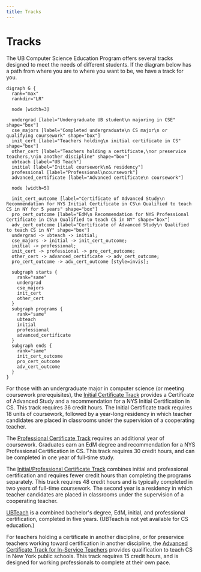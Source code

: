 ```yaml
---
title: Tracks
---
```


# Tracks

The UB Computer Science Education Program offers several tracks designed to meet the 
needs of different students. If the diagram below has a path from where you are to where you 
want to be, we have a track for you.

```{.graphviz caption="All tracks of the CS Education Program"}
digraph G {
  rank="max"
  rankdir="LR"

  node [width=3]

  undergrad [label="Undergraduate UB student\n majoring in CSE" shape="box"]
  cse_majors [label="Completed undergraduate\n CS major\n or qualifying coursework" shape="box"]
  init_cert [label="Teachers holding\n initial certificate in CS" shape="box"]
  other_cert [label="Teachers holding a certificate,\nor preservice teachers,\nin another discipline" shape="box"]
  ubteach [label="UB Teach"]
  initial [label="Initial coursework\n& residency"]
  professional [label="Professional\ncoursework"]
  advanced_certificate [label="Advanced certificate\n coursework"]

  node [width=5]

  init_cert_outcome [label="Certificate of Advanced Study\n Recommendation for NYS Initial Certificate in CS\n Qualified to teach CS in NY for 5 years" shape="box"]
  pro_cert_outcome [label="EdM\n Recommendation for NYS Professional Certificate in CS\n Qualified to teach CS in NY" shape="box"]
  adv_cert_outcome [label="Certificate of Advanced Study\n Qualified to teach CS in NY" shape="box"]
  undergrad -> ubteach -> initial;
  cse_majors -> initial -> init_cert_outcome;
  initial -> professional;
  init_cert -> professional -> pro_cert_outcome;
  other_cert -> advanced_certificate -> adv_cert_outcome;
  pro_cert_outcome -> adv_cert_outcome [style=invis];
  
  subgraph starts {
    rank="same"
    undergrad
    cse_majors
    init_cert
    other_cert
  }
  subgraph programs {
    rank="same"
    ubteach
    initial
    professional
    advanced_certificate
  }
  subgraph ends {
    rank="same"
    init_cert_outcome
    pro_cert_outcome
    adv_cert_outcome
  }
}
```

For those with an undergraduate major in computer science (or meeting coursework prerequisites), 
the [Initial Certificate Track](#initial-certificate-track) provides a Certificate of Advanced Study and 
a recommendation for a NYS Initial Certification in CS. This track requires 36 credit hours.
The Initial Certificate track requires 18 units of coursework, 
followed by a year-long residency in which teacher candidates are placed in classrooms 
under the supervision of a cooperating teacher. 

The [Professional Certificate Track](#professional-certificate-track) 
requires an additional year of coursework. Graduates earn an EdM degree and recommendation for 
a NYS Professional Certification in CS. This track requires 30 credit hours, and can be completed in 
one year of full-time study.

The [Initial/Professional Certificate Track](#initial-professional-certificate-track) 
combines initial and professional certification and requires fewer credit hours than completing 
the programs separately. This track requires 48 credit hours and is typically completed in two years of full-time
coursework. The second year is a residency in which teacher candidates are placed in classrooms
under the supervision of a cooperating teacher.

[UBTeach](#ub-teach-track) is a combined bachelor's degree, EdM, 
initial, and professional certification, completed in five years.
(UBTeach is not yet available for CS education.)

For teachers holding a certificate in another discipline, or for preservice teachers working toward 
certification in another discipline, the 
[Advanced Certificate Track for In-Service Teachers](#advanced-certificate-track-for-in-service-teachers) 
provides qualification to teach CS in New York public schools.  This track requires 15 credit hours, 
and is designed for working professionals to complete at their own pace.

